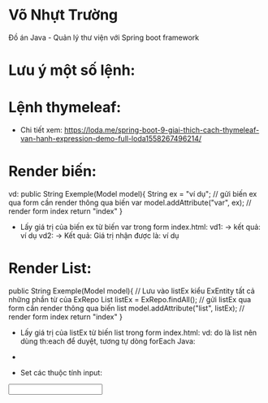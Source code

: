 # Võ Nhựt Trường
Đồ án Java - Quản lý thư viện với Spring boot framework


# Lưu ý một số lệnh:
# Lệnh thymeleaf:
* Chi tiết xem: https://loda.me/spring-boot-9-giai-thich-cach-thymeleaf-van-hanh-expression-demo-full-loda1558267496214/

# Render biến:
vd:
public String Exemple(Model model){
    String ex = "ví dụ";
    // gửi biến ex qua form cần render thông qua biến var
    model.addAttribute("var", ex);
    // render form index
    return "index"
}
- Lấy giá trị của biến ex từ biến var trong form index.html:
vd1: <span th:text="${var}"></span>
-> kết quả: ví dụ
vd2: <span th:text="'Giá trị nhận được là: ' + ${var}"></span>
-> Kết quả: Giá trị nhận được là: ví dụ

# Render List:
public String Exemple(Model model){
    // Lưu vào listEx kiểu ExEntity tất cả những phần từ của ExRepo
   List<ExEntity> listEx = ExRepo.findAll();
    // gửi listEx qua form cần render thông qua biến list
    model.addAttribute("list", listEx);
    // render form index
    return "index"
}

- Lấy giá trị của listEx từ biến list trong form index.html:
vd: do là list nên dùng th:each để duyệt, tương tự dòng forEach Java:
<ul>
    <li th:each="i : ${list}"> 
        <span th:text="*{i.getId()}"></span>
        <span th:text="*{i.getName()}"></span>
    </li>
</ul>


- Set các thuộc tính input:
<input type="text" th:value="${test}" th:placeholder="${test}">
